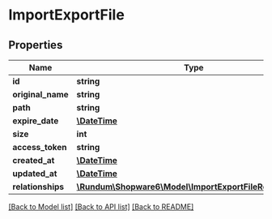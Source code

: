 # ImportExportFile

## Properties
Name | Type | Description | Notes
------------ | ------------- | ------------- | -------------
**id** | **string** |  | [optional] 
**original_name** | **string** |  | 
**path** | **string** |  | 
**expire_date** | [**\DateTime**](\DateTime.md) |  | 
**size** | **int** |  | [optional] 
**access_token** | **string** |  | 
**created_at** | [**\DateTime**](\DateTime.md) |  | 
**updated_at** | [**\DateTime**](\DateTime.md) |  | [optional] 
**relationships** | [**\Rundum\Shopware6\Model\ImportExportFileRelationships**](ImportExportFileRelationships.md) |  | [optional] 

[[Back to Model list]](../../README.md#documentation-for-models) [[Back to API list]](../../README.md#documentation-for-api-endpoints) [[Back to README]](../../README.md)

